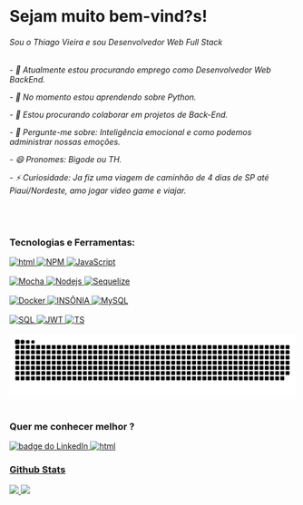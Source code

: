 </br>
<h1 align="left" dir="auto">Sejam muito bem-vind?s!</h1>

<h6>Sou o Thiago Vieira e sou Desenvolvedor Web Full Stack</h6>

<h6>
  <p dir="auto">- 🔭 Atualmente estou procurando emprego como Desenvolvedor Web BackEnd.</p>
  <p dir="auto">- 🌱 No momento estou aprendendo sobre Python.</p>
  <p dir="auto">- 👯 Estou procurando colaborar em projetos de Back-End.</p>
  <p dir="auto">- 💬 Pergunte-me sobre: Inteligência emocional e como podemos administrar nossas emoções.<p/>
  <p dir="auto">- 😄 Pronomes: Bigode ou TH.</p>
  <p dir="auto">- ⚡ Curiosidade: Ja fiz uma viagem de caminhão de 4 dias de SP até Piauí/Nordeste, amo jogar video game e viajar.</p>
</h3>
</br>

<div>
<h3>Tecnologias e Ferramentas:</h3>
<a href="https://developer.mozilla.org/pt-BR/docs/Web/HTML"><img alt="html" src="https://img.shields.io/badge/HTML5-E34F26?style=for-the-badge&logo=html5&logoColor=white" />
  <img src="https://camo.githubusercontent.com/55037e0ff8e2c9df84ad631c3d0443a7316776ede7459a5872ccb336d7df2781/68747470733a2f2f696d672e736869656c64732e696f2f62616467652f6e706d2d4342333833373f7374796c653d666f722d7468652d6261646765266c6f676f3d6e706d266c6f676f436f6c6f723d7768697465" alt="NPM" data-canonical-src="https://img.shields.io/badge/npm-CB3837?style=for-the-badge&amp;logo=npm&amp;logoColor=white" style="max-width: 100%;">
<a href="https://developer.mozilla.org/pt-BR/docs/Web/JavaScript"><img alt="JavaScript" src="https://img.shields.io/badge/JavaScript-323330?style=for-the-badge&logo=javascript&logoColor=F7DF1E" /> </br>
  </br>
<a href="https://mochajs.org/"><img alt="Mocha" src="https://img.shields.io/badge/Mocha-8D6748?style=for-the-badge&logo=Mocha&logoColor=white" />
<a href="https://nodejs.org/en/"><img alt="Nodejs" src="https://img.shields.io/badge/Node.js-339933?style=for-the-badge&logo=nodedotjs&logoColor=white" />
<a href="https://sequelize.org"><img alt="Sequelize" src="https://img.shields.io/badge/Sequelize-52B0E7?style=for-the-badge&logo=Sequelize&logoColor=white" /> </br>
  </br>
  <a href="[Link perfil no Docker]"><img alt="Docker" src="https://img.shields.io/badge/Docker-2CA5E0?style=for-the-badge&logo=docker&logoColor=white" /> 
  <img src="https://camo.githubusercontent.com/7dca196dd7adc5004b07ec192b825cd9935af42a2abe7ff06b8aff268643b6b0/68747470733a2f2f696d672e736869656c64732e696f2f62616467652f496e736f6d6e69612d3538343962653f7374796c653d666f722d7468652d6261646765266c6f676f3d496e736f6d6e6961266c6f676f436f6c6f723d7768697465" alt="INSÔNIA" data-canonical-src="https://img.shields.io/badge/Insomnia-5849be?style=for-the-badge&amp;logo=Insomnia&amp;logoColor=white" style="max-width: 100%;">
   <img src="https://camo.githubusercontent.com/988b23566a8e239f9717abbed64d36834115c8a8c7082a71c358e04f47f8398c/68747470733a2f2f696d672e736869656c64732e696f2f62616467652f4d7953514c2d3030303030463f7374796c653d666f722d7468652d6261646765266c6f676f3d6d7973716c266c6f676f436f6c6f723d7768697465" alt="MySQL" data-canonical-src="https://img.shields.io/badge/MySQL-00000F?style=for-the-badge&amp;logo=mysql&amp;logoColor=white" style="max-width: 100%;">
   </br>
  </br>
  <img src="https://camo.githubusercontent.com/dbcd5c52f2757f0daf6ff3bcf45141be118a05e36d9eaa2347e2428dc0eb62ca/68747470733a2f2f696d672e736869656c64732e696f2f62616467652f53514c2d3233324633453f7374796c653d666c61742d737175617265266c6f676f3d6d6963726f736f667473716c73657276657226636f6c6f723d623262326232266c6f676f436f6c6f723d626c61636b" alt="SQL" data-canonical-src="https://img.shields.io/badge/SQL-232F3E?style=flat-square&amp;logo=microsoftsqlserver&amp;color=b2b2b2&amp;logoColor=black" style="max-width: 100%;">
  <img src="https://camo.githubusercontent.com/92407fc26e09271d8137b8aaf1585b266f04046b96f1564dfe5a69f146e21301/68747470733a2f2f696d672e736869656c64732e696f2f62616467652f4a57542d3030303030303f7374796c653d666f722d7468652d6261646765266c6f676f3d4a534f4e253230776562253230746f6b656e73266c6f676f436f6c6f723d7768697465" alt="JWT" data-canonical-src="https://img.shields.io/badge/JWT-000000?style=for-the-badge&amp;logo=JSON%20web%20tokens&amp;logoColor=white" style="max-width: 100%;">
  <img src="https://camo.githubusercontent.com/15569ddae589aac1f190bb8f480c3f1947ae54ceb78fcc0a4e9bcf5688718189/68747470733a2f2f696d672e736869656c64732e696f2f62616467652f2d547970657363726970742d77686974653f7374796c653d666c61742d73717561726526636f6c6f723d313931396666266c6f676f3d74797065736372697074266c6f676f436f6c6f723d7768697465" alt="TS" data-canonical-src="https://img.shields.io/badge/-Typescript-white?style=flat-square&amp;color=1919ff&amp;logo=typescript&amp;logoColor=white" style="max-width: 100%;">
  </div>
  
  </br>
 <a target="_blank" rel="noopener noreferrer" href="https://github.com/viieirathi/viieirathi/raw/output/github-contribution-grid-snake.svg"><img src="https://github.com/Platane/snk/raw/output/github-contribution-grid-snake.svg" alt="" style="max-width: 100%;">  
    <img src:"https://github.com/viieirathi/viieirathi/blob/output/github-contribution-grid-snake.svg">
  </a>
 
<h3>Quer me conhecer melhor ?</h3>
<a href="https://www.linkedin.com/in/viieirathiago/" rel="nofollow">
  <img src="https://camo.githubusercontent.com/a80d00f23720d0bc9f55481cfcd77ab79e141606829cf16ec43f8cacc7741e46/68747470733a2f2f696d672e736869656c64732e696f2f62616467652f4c696e6b6564496e2d3030373742353f7374796c653d666f722d7468652d6261646765266c6f676f3d6c696e6b6564696e266c6f676f436f6c6f723d7768697465" alt="badge do LinkedIn" data-canonical-src="https://img.shields.io/badge/LinkedIn-0077B5?style=for-the-badge&amp;logo=linkedin&amp;logoColor=white" style="max-width: 100%;"> <a href="thiiviiera@gmail.com"><img alt="html" src="https://img.shields.io/badge/Gmail-D14836?style=for-the-badge&logo=gmail&logoColor=white" />
  <br>
  <div>
    <h3>
      Github Stats
    </h3>
  <a href="https://github.com/viieirathi">
    <a href =" https://github.com/anuraghazra/github-readme-stats "> 
  <img  dir="auto" height="180em" src ="https://github-readme-stats.vercel.app/api?username=viieirathi&show_icons=true&theme=blue-green" style="max-width: 100%;"/>
  <img  dir="auto" height="180em" src ="https://github-readme-stats.vercel.app/api/top-langs/?username=viieirathi&langs_count=8&layout=compact&theme=blue-green" style="max-width: 100%;"/>
 </a>
  </div>
